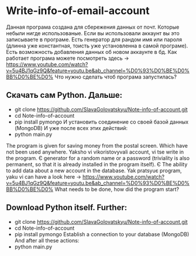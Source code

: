 # Write-info-of-email-account

Данная програма создана для сбережения данных от почт. Которые небыли нигде использованые. Если вы использовали аккаунт вы это записываете в програме. 
Есть генератор для рандом имя или пароля (длинна уже константная, тоисть уже установленна в самой програме). 
Есть возможность добавления данных об новом аккаунте в бд.
Как работает програма можете посмотреть здесь -> https://www.youtube.com/watch?v=5u4BJ1qGz9Q&feature=youtu.be&ab_channel=%D0%93%D0%BE%D0%BB%D0%BE%D0%
Что нужно сделать чтоб програма запустилась?
## Скачать сам Python. Дальше:
* git clone https://github.com/SlavaGolovatskyu/Note-info-of-account.git
* cd Note-info-of-account
* pip install pymongo
И установить соединение со своей базой данных (MongoDB) 
И уже после всех этих действий:
* python main.py



The program is given for saving money from the postal screen. Which have not been used anywhere. Yaksho vi vikoristovyvali account, vi tse write in the program.
Є generator for a random name or a password (triviality is also permanent, so that it is already installed in the program itself).
Є The ability to add data about a new account in the database.
Yak pratsyuє program, yaku vi can have a look here -> https://www.youtube.com/watch?v=5u4BJ1qGz9Q&feature=youtu.be&ab_channel=%D0%93%D0%BE%D0%BB%D0%BE%D0%
What needs to be done, how did the program start?
## Download Python itself. Further:
* git clone https://github.com/SlavaGolovatskyu/Note-info-of-account.git
* cd Note-info-of-account
* pip install pymongo
Establish a connection to your database (MongoDB)
And after all these actions:
* python main.py
